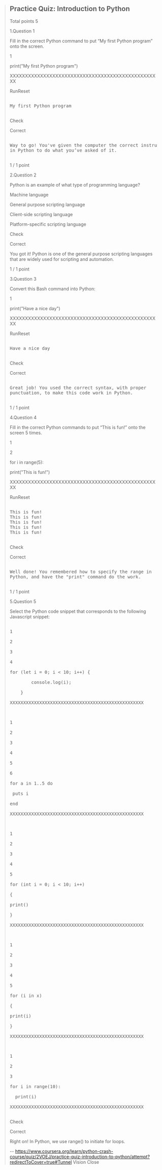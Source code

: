> ## Practice Quiz: Introduction to Python
> 
> Total points 5
> 
>  1.Question 1
> 
> Fill in the correct Python command to put “My first Python program” onto the screen. 
> 
> 1
> 
> print("My first Python program")
> 
> XXXXXXXXXXXXXXXXXXXXXXXXXXXXXXXXXXXXXXXXXXXXXXXXXX
> 
> RunReset
> 
> <pre class="rc-ConsoleOutput">
> 
> My first Python program
> 
> </pre>
> 
> Check
> 
> Correct
> 
> <pre>
> 
> Way to go! You've given the computer the correct instruction
> in Python to do what you’ve asked of it.
> 
> </pre>
> 
> 1 / 1 point
> 
>  2.Question 2
> 
> Python is an example of what type of programming language? 
> 
>  Machine language 
> 
>  General purpose scripting language 
> 
>  Client-side scripting language 
> 
>  Platform-specific scripting language 
> 
> Check
> 
> Correct
> 
> You got it! Python is one of the general purpose scripting languages that are widely used for scripting and automation.
> 
> 1 / 1 point
> 
>  3.Question 3
> 
> Convert this Bash command into Python: 
> 
> 1
> 
> print("Have a nice day")
> 
> XXXXXXXXXXXXXXXXXXXXXXXXXXXXXXXXXXXXXXXXXXXXXXXXXX
> 
> RunReset
> 
> <pre class="rc-ConsoleOutput">
> 
> Have a nice day
> 
> </pre>
> 
> Check
> 
> Correct
> 
> <pre>
> 
> Great job! You used the correct syntax, with proper
> punctuation, to make this code work in Python.
> 
> </pre>
> 
> 1 / 1 point
> 
>  4.Question 4
> 
> Fill in the correct Python commands to put “This is fun!” onto the screen 5 times. 
> 
> 1
> 
> 2
> 
> for i in range(5):
> 
> print("This is fun!")
> 
> XXXXXXXXXXXXXXXXXXXXXXXXXXXXXXXXXXXXXXXXXXXXXXXXXX
> 
> RunReset
> 
> <pre class="rc-ConsoleOutput">
> 
> This is fun!
> This is fun!
> This is fun!
> This is fun!
> This is fun!
> 
> </pre>
> 
> Check
> 
> Correct
> 
> <pre>
> 
> Well done! You remembered how to specify the range in
> Python, and have the "print" command do the work.
> 
> </pre>
> 
> 1 / 1 point
> 
>  5.Question 5
> 
> Select the Python code snippet that corresponds to the following Javascript snippet:
> 
> <pre contenteditable="false" data-language="javascript" tabindex="0" style="opacity: 1;">
> 
> 1
> 
> 2
> 
> 3
> 
> 4
> 
> for (let i = 0; i < 10; i++) {
> 
>         console.log(i);
> 
>     }
> 
> XXXXXXXXXXXXXXXXXXXXXXXXXXXXXXXXXXXXXXXXXXXXXXXXXX
> 
> </pre> 
> 
>  <pre contenteditable="false" data-language="python" tabindex="0" style="opacity: 1;">
> 
> 1
> 
> 2
> 
> 3
> 
> 4
> 
> 5
> 
> 6
> 
> for a in 1..5 do
> 
>  puts i 
> 
> end
> 
> XXXXXXXXXXXXXXXXXXXXXXXXXXXXXXXXXXXXXXXXXXXXXXXXXX
> 
> </pre> 
> 
>  <pre contenteditable="false" data-language="python" tabindex="0" style="opacity: 1;">
> 
> 1
> 
> 2
> 
> 3
> 
> 4
> 
> 5
> 
> for (int i = 0; i < 10; i++)
> 
> {
> 
> print()
> 
> }
> 
> XXXXXXXXXXXXXXXXXXXXXXXXXXXXXXXXXXXXXXXXXXXXXXXXXX
> 
> </pre> 
> 
>  <pre contenteditable="false" data-language="python" tabindex="0" style="opacity: 1;">
> 
> 1
> 
> 2
> 
> 3
> 
> 4
> 
> 5
> 
> for (i in x) 
> 
> {
> 
> print(i)
> 
> }
> 
> XXXXXXXXXXXXXXXXXXXXXXXXXXXXXXXXXXXXXXXXXXXXXXXXXX
> 
> </pre> 
> 
>  <pre contenteditable="false" data-language="python" tabindex="0" style="opacity: 1;">
> 
> 1
> 
> 2
> 
> 3
> 
> for i in range(10):
> 
>   print(i)
> 
> XXXXXXXXXXXXXXXXXXXXXXXXXXXXXXXXXXXXXXXXXXXXXXXXXX
> 
> </pre> 
> 
> Check
> 
> Correct
> 
> Right on! In Python, we use range() to initiate for loops.
>
> -- https://www.coursera.org/learn/python-crash-course/quiz/2VOEJ/practice-quiz-introduction-to-python/attempt?redirectToCover=true#Tunnel Vision Close
